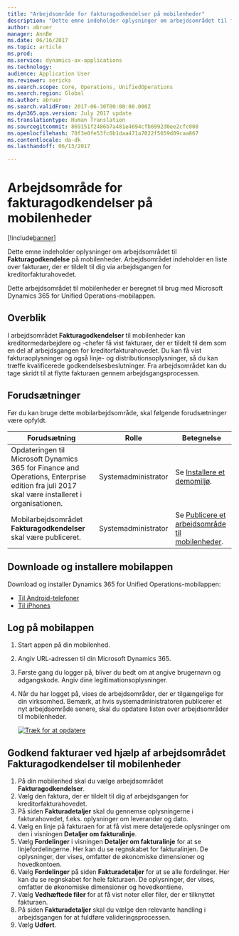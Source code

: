 ```yaml
---
title: "Arbejdsområde for fakturagodkendelser på mobilenheder"
description: "Dette emne indeholder oplysninger om arbejdsområdet til fakturagodkendelse på mobilenheder. Arbejdsområdet indeholder en liste over fakturaer, der er tildelt til dig via arbejdsgangen for kreditorfakturahovedet."
author: abruer
manager: AnnBe
ms.date: 06/16/2017
ms.topic: article
ms.prod: 
ms.service: dynamics-ax-applications
ms.technology: 
audience: Application User
ms.reviewer: sericks
ms.search.scope: Core, Operations, UnifiedOperations
ms.search.region: Global
ms.author: abruer
ms.search.validFrom: 2017-06-30T00:00:00.000Z
ms.dyn365.ops.version: July 2017 update
ms.translationtype: Human Translation
ms.sourcegitcommit: 869151f2486b7a481e4694cfb6992d0ee2cfc008
ms.openlocfilehash: 70f3e0fe53fc0b1daa471a7022f5659d09caa867
ms.contentlocale: da-dk
ms.lasthandoff: 06/13/2017

---
```


# <a name="invoice-approvals-mobile-workspace"></a>Arbejdsområde for fakturagodkendelser på mobilenheder

[!include[banner](../includes/banner.md)]

Dette emne indeholder oplysninger om arbejdsområdet til **Fakturagodkendelse** på mobilenheder. Arbejdsområdet indeholder en liste over fakturaer, der er tildelt til dig via arbejdsgangen for kreditorfakturahovedet. 

Dette arbejdsområdet til mobilenheder er beregnet til brug med Microsoft Dynamics 365 for Unified Operations-mobilappen.

## <a name="overview"></a>Overblik

I arbejdsområdet **Fakturagodkendelser** til mobilenheder kan kreditormedarbejdere og -chefer få vist fakturaer, der er tildelt til dem som en del af arbejdsgangen for kreditorfakturahovedet. Du kan få vist fakturaoplysninger og også linje- og distributionsoplysninger, så du kan træffe kvalificerede godkendelsesbeslutninger. Fra arbejdsområdet kan du tage skridt til at flytte fakturaen gennem arbejdsgangsprocessen. 

## <a name="prerequisites"></a>Forudsætninger

Før du kan bruge dette mobilarbejdsområde, skal følgende forudsætninger være opfyldt.

<table>
<thead>
<tr class="header">
<th>Forudsætning</th>
<th>Rolle</th>
<th>Betegnelse</th>
</tr>
</thead>
<tbody>
<tr class="odd">
<td>Opdateringen til Microsoft Dynamics 365 for Finance and Operations, Enterprise edition fra juli 2017 skal være installeret i organisationen.</td>
<td>Systemadministrator</td>
<td>Se <a href="../deployment/deploy-demo-environment.md">Installere et demomiljø</a>.
</td>
</tr>
<tr class="even">
<td>Mobilarbejdsområdet <strong>Fakturagodkendelser</strong> skal være publiceret.</td>
<td>Systemadministrator</td>
<td>Se <a href="/dynamics365/unified-operations/dev-itpro/mobile-apps/publish-mobile-workspace">Publicere et arbejdsområde til mobilenheder</a>.</td>
</tr>
</tbody>
</table>

## <a name="download-and-install-the-mobile-app"></a>Downloade og installere mobilappen

Download og installer Dynamics 365 for Unified Operations-mobilappen:

-   [Til Android-telefoner](https://go.microsoft.com/fwlink/?linkid=850662)
-   [Til iPhones](https://go.microsoft.com/fwlink/?linkid=850663)

## <a name="sign-in-to-the-mobile-app"></a>Log på mobilappen

1.  Start appen på din mobilenhed.
2.  Angiv URL-adressen til din Microsoft Dynamics 365.
3.  Første gang du logger på, bliver du bedt om at angive brugernavn og adgangskode. Angiv dine legitimationsoplysninger.
4.  Når du har logget på, vises de arbejdsområder, der er tilgængelige for din virksomhed. Bemærk, at hvis systemadministratoren publicerer et nyt arbejdsområde senere, skal du opdatere listen over arbejdsområder til mobilenheder.

    [![Træk for at opdatere](./media/pull-to-refresh-list-of-workspaces-183x300.png)](./media/pull-to-refresh-list-of-workspaces.png)

## <a name="approve-invoices-by-using-the-invoice-approvals-mobile-workspace"></a>Godkend fakturaer ved hjælp af arbejdsområdet Fakturagodkendelser til mobilenheder
1.  På din mobilenhed skal du vælge arbejdsområdet **Fakturagodkendelser**.
2.  Vælg den faktura, der er tildelt til dig af arbejdsgangen for kreditorfakturahovedet.
3.  På siden **Fakturadetaljer** skal du gennemse oplysningerne i fakturahovedet, f.eks. oplysninger om leverandør og dato.
4.  Vælg en linje på fakturaen for at få vist mere detaljerede oplysninger om den i visningen **Detaljer om fakturalinje**.
5.  Vælg **Fordelinger** i visningen **Detaljer om fakturalinje** for at se linjefordelingerne. Her kan du se regnskabet for fakturalinjen. De oplysninger, der vises, omfatter de økonomiske dimensioner og hovedkontoen.
6.  Vælg **Fordelinger** på siden **Fakturadetaljer** for at se alle fordelinger. Her kan du se regnskabet for hele fakturaen. De oplysninger, der vises, omfatter de økonomiske dimensioner og hovedkontiene. 
7.  Vælg **Vedhæftede filer** for at få vist noter eller filer, der er tilknyttet fakturaen.
8.  På siden **Fakturadetaljer** skal du vælge den relevante handling i arbejdsgangen for at fuldføre valideringsprocessen.
9.  Vælg **Udført**.

